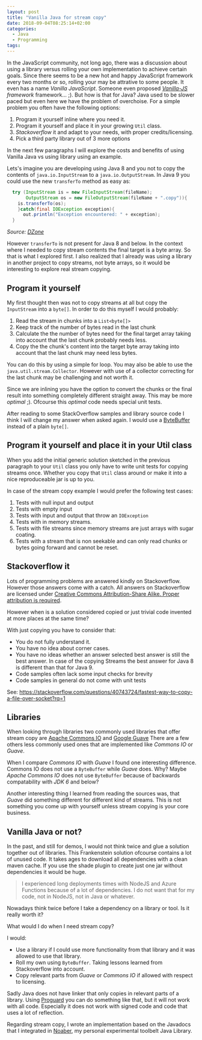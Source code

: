 ```yaml
---
layout: post
title: "Vanilla Java for stream copy"
date: 2018-09-04T08:25:14+02:00
categories: 
  - Java
  - Programming
tags:
---
```


In the JavaScript community, not long ago, there was a discussion about using a library versus rolling your own implementation to achieve certain goals. Since there seems to be a new hot and happy JavaScript framework every two months or so, rolling your may be attrative to some people. It even has a name *Vanilla JavaScript*. Someone even proposed   *[Vanilla-JS](http://vanilla-js.com/) framework* framework... ;). But how is that for Java? Java used to be slower paced but even here we have the problem of overchoise. For a simple problem you often have the following options:

1. Program it yourself inline where you need it.
2. Program it yourself and place it in your growing `Util` class.
3. *Stackoverflow* it and adapt to your needs, with proper credits/licensing.
4. Pick a third party library out of 3 more options

In the next few paragraphs I will explore the costs and benefits of using Vanilla Java vs using library using an example.

Lets's imagine you are developing using Java 8 and you not to copy the contents of  `java.io.InputStream` to a `java.io.OutputStream`. In Java 9 you could use the new `transferTo` method as easy as:

```Java
  try (InputStream is = new FileInputStream(fileName);
       OutputStream os = new FileOutputStream(fileName + ".copy")){
    is.transferTo(os);
    }catch(final IOException exception){
      out.println("Exception encountered: " + exception);
  }
```

*Source: [DZone](https://dzone.com/articles/transferring-inputstream-to-outputstream-in-jdk-9)*

However `transferTo` is not present for Java 8 and below.
In the context where I needed to copy stream contents the final target is a byte array. So that is what I explored first. I also realized that I already was using a library in another project to copy streams, not byte arrays, so it would be interesting to explore real stream copying.

## Program it yourself

My first thought then was not to copy streams at all but copy the `InputStream` into a `byte[]`.
In order to do this myself I would probably:

1. Read the stream in chunks into a `List<byte[]>`
2. Keep track of the number of bytes read in the last chunk
3. Calculate the the number of bytes need for the final target array taking into account that the last chunk probably needs less.
4. Copy the the chunk's content into the target byte array taking into account that the last chunk may need less bytes.

You can do this by using a simple for loop. You may also be able to use the `java.util.stream.Collector`. However with use of a collector correcting for the last chunk may be challenging and not worth it.

Since we are inlining you have the option to convert the chunks or the final result into something completely different straight away. This may be more *optimal* ;). Ofcourse this *optimal* code needs special unit tests.

After reading to some StackOverflow samples and library source code I think I will change my answer when asked again. I would use a [ByteBuffer](https://docs.oracle.com/javase/8/docs/api/java/nio/Buffer.html) instead of a plain `byte[]`.

## Program it yourself and place it in your Util class

When you add the initial generic solution sketched in  the previous paragraph to your `Util` class you only have to write unit tests for copying streams once. Whether you copy that `Util` class around or make it into a nice reproduceable jar is up to you.

In case of the stream copy example I would prefer the following test cases:

1. Tests with null input and output
2. Tests with empty input
3. Tests with input and output that throw an `IOException`
4. Tests with in memory streams.
5. Tests with file streams since memory streams are just arrays with sugar coating.
6. Tests with a stream that is non seekable and can only read chunks or bytes going forward and cannot be reset.

## Stackoverflow it

Lots of programming problems are answered kindly on Stackoverflow. However those answers come with a catch.
All answers on Stackoverflow are licensed under [Creative Commons Attribution-Share Alike. Proper attribution is required](https://stackoverflow.com/help/licensing).

However when is a solution considered copied or just trivial code invented at more places at the same time?

With just copying you have to consider that:

* You do not fully understand it.
* You have no idea about corner cases.
* You have no ideas whether an answer selected best answer is still the best answer.
  In case of the copying Streams the best answer for Java 8 is different than that for Java 9.
* Code samples often lack some input checks for brevity
* Code samples in general do not come with unit tests

See:
https://stackoverflow.com/questions/40743724/fastest-way-to-copy-a-file-over-socket?rq=1

## Libraries

When looking through libraries two commonly used libraries that offer stream copy are
[Apache Commons IO](https://commons.apache.org/proper/commons-io/) and [Google Guave](https://github.com/google/guava/wiki) There are a few others less commonly used ones that are implemented like *Commons IO* or *Guave*.

When I compare *Commons IO* with *Guave* I found one interesting difference. Commons IO does not use a `ByteBuffer` while *Guave* does. Why? Maybe *Apache Commons IO* does not use `ByteBuffer` because of backwards compatability with *JDK 6* and below?

Another interesting thing I learned from reading the sources  was, that *Guave* did something different for different kind of streams. This is not something you come up with yourself unless  stream copying is your core business.

## Vanilla Java or not?

In the past, and still for demos, I would not think twice and glue a solution together out of libraries. This Frankenstein solution ofcourse contains a lot of unused code. It takes ages to download all dependencies with a clean maven cache. If you use the shade plugin to create just one jar without dependencies it would be huge.

> I experienced long deployments times with NodeJS and Azure Functions because of a lot of dependencies. I do not want that for my code, not in NodeJS, not in Java or whatever.

Nowadays think twice before I take a dependency on a library or tool. Is it really worth it?

What would I do when I need stream copy?

I would:

* Use a library if I could use more functionality from that library and it was allowed to use that library.
* Roll my own using `ByteBuffer`. Taking lessons learned from Stackoverflow into account.
* Copy relevant parts from *Guave* or *Commons IO* if allowed with respect to licensing.

Sadly Java does not have linker that only copies in relevant parts of a library.
Using [Proguard](https://en.wikipedia.org/wiki/ProGuard_(software)) you can do something like that, but it will not work with all code. Especially it does not work with signed code and code that uses a lot of reflection.

Regarding stream copy, I wrote an implementation based on the Javadocs that I integrated in [Noaber](https://github.com/nicenemo/jnoaber), my personal experimental toolbelt Java Library.
